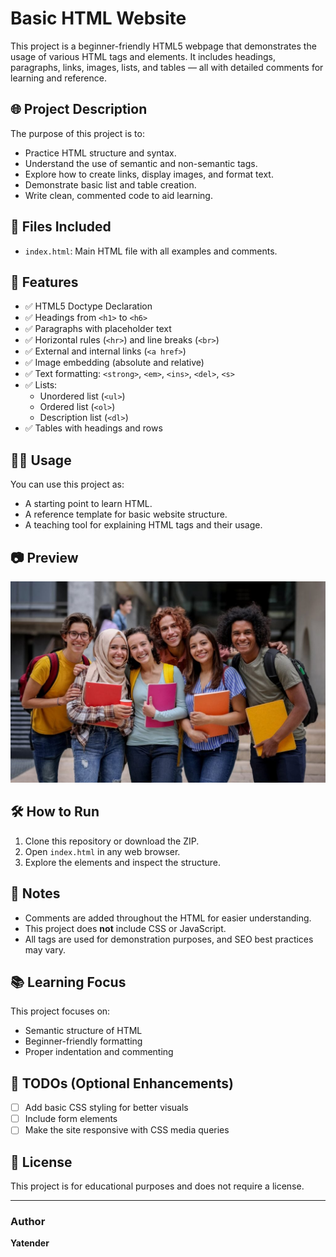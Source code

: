 # Basic HTML Website

This project is a beginner-friendly HTML5 webpage that demonstrates the usage of various HTML tags and elements. It includes headings, paragraphs, links, images, lists, and tables — all with detailed comments for learning and reference.

## 🌐 Project Description

The purpose of this project is to:
- Practice HTML structure and syntax.
- Understand the use of semantic and non-semantic tags.
- Explore how to create links, display images, and format text.
- Demonstrate basic list and table creation.
- Write clean, commented code to aid learning.

## 📁 Files Included

- `index.html`: Main HTML file with all examples and comments.

## 🧱 Features

- ✅ HTML5 Doctype Declaration
- ✅ Headings from `<h1>` to `<h6>`
- ✅ Paragraphs with placeholder text
- ✅ Horizontal rules (`<hr>`) and line breaks (`<br>`)
- ✅ External and internal links (`<a href>`)
- ✅ Image embedding (absolute and relative)
- ✅ Text formatting: `<strong>`, `<em>`, `<ins>`, `<del>`, `<s>`
- ✅ Lists:
  - Unordered list (`<ul>`)
  - Ordered list (`<ol>`)
  - Description list (`<dl>`)
- ✅ Tables with headings and rows

## 🧑‍💻 Usage

You can use this project as:
- A starting point to learn HTML.
- A reference template for basic website structure.
- A teaching tool for explaining HTML tags and their usage.

## 📷 Preview

![Sample Screenshot](Image/Students.jpg)

## 🛠️ How to Run

1. Clone this repository or download the ZIP.
2. Open `index.html` in any web browser.
3. Explore the elements and inspect the structure.

## 🔖 Notes

- Comments are added throughout the HTML for easier understanding.
- This project does **not** include CSS or JavaScript.
- All tags are used for demonstration purposes, and SEO best practices may vary.

## 📚 Learning Focus

This project focuses on:
- Semantic structure of HTML
- Beginner-friendly formatting
- Proper indentation and commenting

## 📌 TODOs (Optional Enhancements)

- [ ] Add basic CSS styling for better visuals
- [ ] Include form elements
- [ ] Make the site responsive with CSS media queries

## 🧾 License

This project is for educational purposes and does not require a license.

---

### Author

**Yatender**

